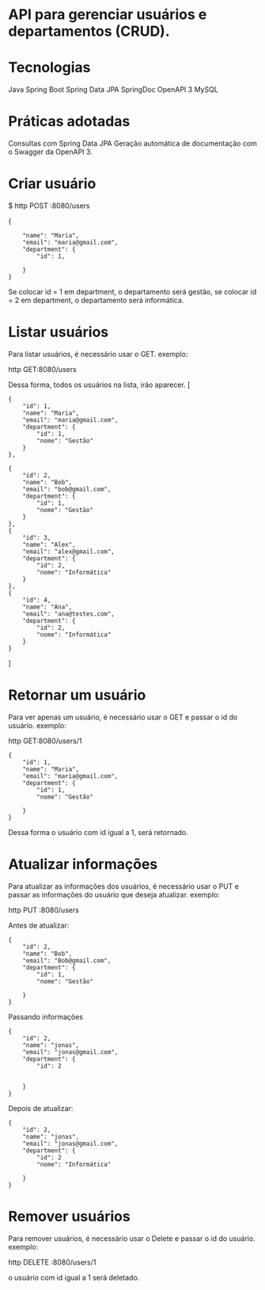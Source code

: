 # API para gerenciar usuários e departamentos (CRUD).

# Tecnologias
Java
Spring Boot
Spring Data JPA
SpringDoc OpenAPI 3
MySQL

# Práticas adotadas
Consultas com Spring Data JPA
Geração automática de documentação com o Swagger da OpenAPI 3.



# Criar usuário
$ http POST :8080/users

{
        
        "name": "Maria",
        "email": "maria@gmail.com",
        "department": {
            "id": 1,
           
        }
    }

Se colocar id = 1 em department, o departamento será gestão, se colocar id = 2 em department, o departamento será informática.
# Listar usuários

Para listar usuários, é necessário usar o GET.
exemplo:

http GET:8080/users

Dessa forma, todos os usuários na lista, irão aparecer.
[


    {
        "id": 1,
        "name": "Maria",
        "email": "maria@gmail.com",
        "department": {
            "id": 1,
            "nome": "Gestão"
        }
    },
    
    {
        "id": 2,
        "name": "Bob",
        "email": "bob@gmail.com",
        "department": {
            "id": 1,
            "nome": "Gestão"
        }
    },
    {
        "id": 3,
        "name": "Alex",
        "email": "alex@gmail.com",
        "department": {
            "id": 2,
            "nome": "Informática"
        }
    },
    {
        "id": 4,
        "name": "Ana",
        "email": "ana@testes.com",
        "department": {
            "id": 2,
            "nome": "Informática"
        }
    }


]

# Retornar um usuário

Para ver apenas um usuário, é necessário usar o GET e passar o id do usuário.
exemplo:

http GET:8080/users/1

    {
        "id": 1,
        "name": "Maria",
        "email": "maria@gmail.com",
        "department": {
            "id": 1,
            "nome": "Gestão"
            
        }
    }

Dessa forma o usuário com id igual a 1, será retornado.





# Atualizar informações

Para atualizar as informações dos usuários, é necessário usar o PUT e passar as informações do usuário que deseja atualizar.
exemplo:

http PUT :8080/users


   Antes de atualizar:        

    {
        "id": 2,
        "name": "Bob",
        "email": "Bob@gmail.com",
        "department": {
            "id": 1,
            "nome": "Gestão"
            
        }
    }

    
Passando informações

    {
        "id": 2,
        "name": "jonas",
        "email": "jonas@gmail.com",
        "department": {
            "id": 2
            
            
        }
    }


Depois de atualizar:

    {
        "id": 2,
        "name": "jonas",
        "email": "jonas@gmail.com",
        "department": {
            "id": 2
            "nome": "Informática"
            
        }
    }








# Remover usuários
Para remover usuários, é necessário usar o Delete e passar o id do usuário.
exemplo:

http DELETE :8080/users/1

o usuário com id igual a 1 será deletado.




